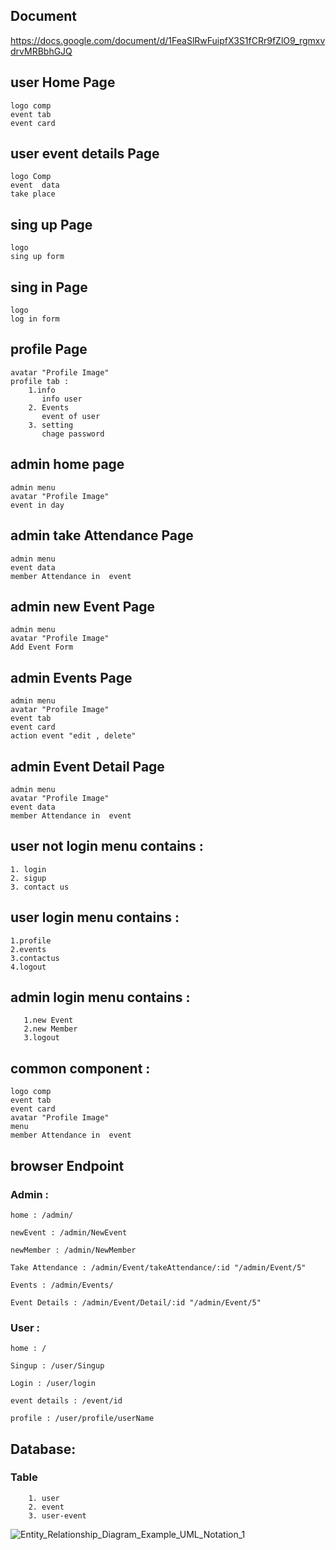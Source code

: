 ## Document
https://docs.google.com/document/d/1FeaSlRwFuipfX3S1fCRr9fZlO9_rgmxvdrvMRBbhGJQ

## user Home Page 
    logo comp
    event tab
    event card


## user event details Page
    logo Comp
    event  data
    take place

## sing up Page
    logo 
    sing up form 

## sing in Page
    logo 
    log in form


## profile Page
    avatar "Profile Image"
    profile tab : 
        1.info 
           info user 
        2. Events 
           event of user
        3. setting 
           chage password

## admin home page 
    admin menu
    avatar "Profile Image" 
    event in day 

## admin take Attendance Page
    admin menu
    event data 
    member Attendance in  event 



## admin new Event Page
    admin menu
    avatar "Profile Image" 
    Add Event Form 



## admin Events Page 
    admin menu
    avatar "Profile Image"
    event tab
    event card
    action event "edit , delete"

## admin Event Detail Page
    admin menu
    avatar "Profile Image"
    event data
    member Attendance in  event 


## user not login  menu contains :   
    1. login
    2. sigup
    3. contact us
   
   
   
## user login menu contains : 
    1.profile
    2.events 
    3.contactus
    4.logout
    
   
## admin login menu contains :
       1.new Event 
       2.new Member
       3.logout 

## common component : 
    logo comp
    event tab
    event card
    avatar "Profile Image"
    menu
    member Attendance in  event


## browser Endpoint 
  ### Admin : 

    home : /admin/

    newEvent : /admin/NewEvent

    newMember : /admin/NewMember

    Take Attendance : /admin/Event/takeAttendance/:id "/admin/Event/5"

    Events : /admin/Events/

    Event Details : /admin/Event/Detail/:id "/admin/Event/5"

  ### User : 

    home : /
    
    Singup : /user/Singup
    
    Login : /user/login
    
    event details : /event/id
    
    profile : /user/profile/userName

## Database:
   ### Table

        1. user
        2. event
        3. user-event
    

![Entity_Relationship_Diagram_Example_UML_Notation_1](https://user-images.githubusercontent.com/47992412/79761058-a39b8e80-8329-11ea-8a3d-8166b3aaf1e3.png)

